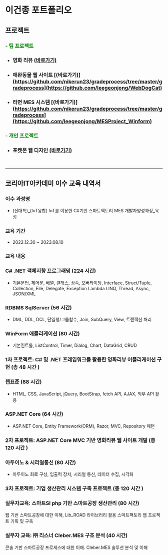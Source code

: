 # 이건종 포트폴리오
## 프로젝트

### <span style="color: Green">- 팀 프로젝트</span>

- ### **영화 리뷰** [(바로가기)](https://github.com/leegeonjong/WinfromFirstProject)
- ### **애완동물 웹 사이트** [(바로가기)](https://github.com/nikerun23/gradeprocess/tree/master/gradeprocess](https://github.com/leegeonjong/WebDogCat)
- ### **라면 MES 시스템** [(바로가기)](https://github.com/nikerun23/gradeprocess/tree/master/gradeprocess](https://github.com/leegeonjong/MESProject_Winform)

### <span style="color: Green">- 개인 프로젝트</sapn>
- ### **포켓몬 웹 디자인** [(바로가기)](https://github.com/nikerun23/gradeprocess/tree/master/gradeprocess)
  
<br>

---


## 코리아IT아카데미 이수 교육 내역서


### 이수 과정명
- (산대특)_(IoT융합) IoT를 이용한 C#기반 스마트팩토리 MES 개발자양성과정_육성
### 교육 기간
- 2022.12.30 ~ 2023.08.10
### 교육 내용
### **C# .NET 객체지향 프로그래밍 (224 시간)**<br>
- 기본문법, 제어문, 배열, 클래스, 상속, 오버라이딩, Interface, Struct/Tuple, Collection, File, Delegate, Exception Lambda LINQ, Thread, Async, JSON/XML

### **RDBMS SqlServer (56 시간)**<br>
 - DML, DDL, DCL, 단일행/그룹함수, Join, SubQuery, View, 트랜잭션 처리

### **WinForm 애플리케이션 (80 시간)**<br>
- 기본컨트롤, ListControl, Timer, Dialog, Chart, DataGrid, CRUD

### **1차 프로젝트: C# 및 .NET 프레임워크를 활용한 영화리뷰 어플리케이션 구현 (총 48 시간 )**

### **웹표준 (88 시간)**<br>
- HTML, CSS, JavaScript, jQuery, BootStrap, fetch API, AJAX, 외부 API 활용

### **ASP.NET Core (64 시간)**<br>
- ASP.NET Core, Entity Framework(ORM), Razor, MVC, Repository 패턴

### **2차 프로젝트: ASP.NET Core MVC 기반 영화리뷰 웹 사이트 개발 (총 120 시간 )**<br>
 
### **아두이노 & 시리얼통신 (80 시간)**<br>
- 아두이노 회로 구성, 입출력 장치, 시리얼 통신, 데이터 수집, 시각화

### **3차 프로젝트: 기업 생산관리 시스템 구축 프로젝트 (총 120 시간 )**<br>

###  **실무자교육: 스마트SI php 기반 스마트공장 생산관리  (80 시간)**<br>
웹 기반 스마트공장에 대한 이해, Lib_ROAD 라이브러리 활용 스마트팩토리 웹 프로젝트 기획 및 구축

### **실무자 교육: ㈜ 리스너  Cleber.MES 구조 분석  (40 시간)**<br>
콘솔 기반 스마트공장 프로세스에 대한 이해. Cleber.MES 솔루션 분석 및 이해

